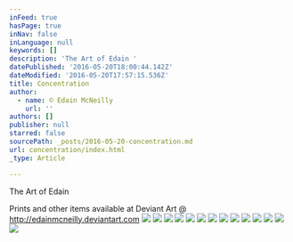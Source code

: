 ```yaml
---
inFeed: true
hasPage: true
inNav: false
inLanguage: null
keywords: []
description: 'The Art of Edain '
datePublished: '2016-05-20T18:00:44.142Z'
dateModified: '2016-05-20T17:57:15.536Z'
title: Concentration
author:
  - name: © Edain McNeilly
    url: ''
authors: []
publisher: null
starred: false
sourcePath: _posts/2016-05-20-concentration.md
url: concentration/index.html
_type: Article

---
```

The Art of Edain 

Prints and other items available at Deviant Art @ http://edainmcneilly.deviantart.com
![](https://the-grid-user-content.s3-us-west-2.amazonaws.com/576314d6-6212-49a5-9a03-929dd36f8d71.jpg)
![](https://the-grid-user-content.s3-us-west-2.amazonaws.com/c3eb9c19-f83f-4b34-9d96-23653787ae3e.jpg)
![](https://the-grid-user-content.s3-us-west-2.amazonaws.com/ee70bd92-eeca-45e3-8aa0-c9e5e78d0045.jpg)
![](https://the-grid-user-content.s3-us-west-2.amazonaws.com/1ef06555-dfc1-4472-9496-8e3b402e3b4a.jpg)
![](https://the-grid-user-content.s3-us-west-2.amazonaws.com/e0095e78-81a8-4cfd-a379-f2c2d09108b3.jpg)
![](https://the-grid-user-content.s3-us-west-2.amazonaws.com/adc4b95b-5df4-4286-ad39-a8aeeabf2056.jpg)
![](https://the-grid-user-content.s3-us-west-2.amazonaws.com/5ae5f604-46a2-42fa-bdbb-a8afda5d9b53.jpg)
![](https://the-grid-user-content.s3-us-west-2.amazonaws.com/511bc017-b50a-4cd3-a067-e9c196980d33.jpg)
![](https://the-grid-user-content.s3-us-west-2.amazonaws.com/85b10a1d-9d1b-4cee-b9e3-902bbf2305d5.jpg)
![](https://the-grid-user-content.s3-us-west-2.amazonaws.com/b39d9271-a47b-497c-a757-d13762c088e9.jpg)
![](https://the-grid-user-content.s3-us-west-2.amazonaws.com/2592046f-5477-4206-94a0-311b511c6b0d.jpg)
![](https://the-grid-user-content.s3-us-west-2.amazonaws.com/8ec77427-0739-4f2f-ae29-ada9d1c2e9d4.jpg)
![](https://the-grid-user-content.s3-us-west-2.amazonaws.com/115c3679-0fe4-4670-904a-782b58acbd9e.jpg)
![](https://the-grid-user-content.s3-us-west-2.amazonaws.com/585180d5-7ccb-404f-8dd0-f180abfdfcf4.jpg)